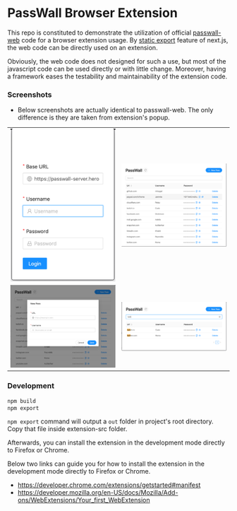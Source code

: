 # PassWall Browser Extension

This repo is constituted to demonstrate the utilization of official [passwall-web](https://github.com/pass-wall/passwall-web/) code for a browser extension usage. By [static export](https://nextjs.org/docs/advanced-features/static-html-export) feature of next.js, the web code can be directly used on an extension.


Obviously, the web code does not designed for such a use, but most of the javascript code can be used directly or with little change. Moreover, having a framework eases the testability and maintainability of the extension code.

### Screenshots

- Below screenshots are actually identical to passwall-web. The only difference is they are taken from extension's popup.

<table>
  <tr>
    <td><img src="screenshots/readme-login.png" alt="Login Screen"/></td>
    <td><img src="screenshots/readme-login-index.png" alt="Login Index"/></td>
  </tr>
  <tr>
    <td><img src="screenshots/readme-new-login.png" alt="New Login Modal"/></td>
    <td><img src="screenshots/readme-login-search.png" alt="Login Search"/></td>
  </tr>
</table>

### Development

```
npm build
npm export
```

`npm export` command will output a `out` folder in project's root directory. Copy that file inside extension-src folder.

Afterwards, you can install the extension in the development mode directly to Firefox or Chrome.

Below two links can guide you for how to install the extension in the development mode directly to Firefox or Chrome.

- https://developer.chrome.com/extensions/getstarted#manifest
- https://developer.mozilla.org/en-US/docs/Mozilla/Add-ons/WebExtensions/Your_first_WebExtension
